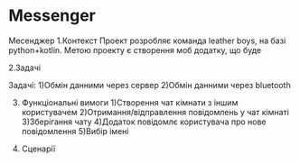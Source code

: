 # Messenger
Месенджер
1.Контекст
Проект розробляє команда leather boys, на базі python+kotlin. Метою проекту є створення моб додатку, що буде 


2.Задачі



Задачі:
1)Обмін данними через сервер
2)Обмін данними через bluetooth


3. Функціональні вимоги
1)Створення чат кімнати з іншим користувачем
2)Отримання/відправлення повідомлень у чат кімнаті
3)Зберігання чату
4)Додаток повідомлє користувача про нове повідомлення
5)Вибір імені 


4. Сценарії


